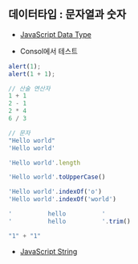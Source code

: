 ## 데이터타입 : 문자열과 숫자

- [JavaScript Data Type](https://developer.mozilla.org/ko/docs/Web/JavaScript/Data_structures)



- Consol에서 테스트

```js
alert(1);
alert(1 + 1);

// 산술 연산자
1 + 1
2 - 1
2 * 4
6 / 3

// 문자
"Hello world"
'Hello world'

'Hello world'.length

'Hello world'.toUpperCase()

'Hello world'.indexOf('o')
'Hello world'.indexOf('world')

'          hello          '
'          hello          '.trim()

"1" + "1"
```

- [JavaScript String](https://developer.mozilla.org/ko/docs/Web/JavaScript/Reference/Global_Objects/String)

